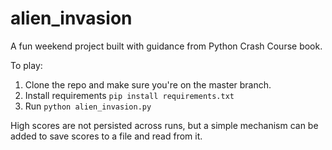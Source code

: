 # alien_invasion
A fun weekend project built with guidance from Python Crash Course book.

To play:
1. Clone the repo and make sure you're on the master branch.
2. Install requirements `pip install requirements.txt`
3. Run `python alien_invasion.py`

High scores are not persisted across runs, but a simple mechanism can be added to save scores to a file and read from it.